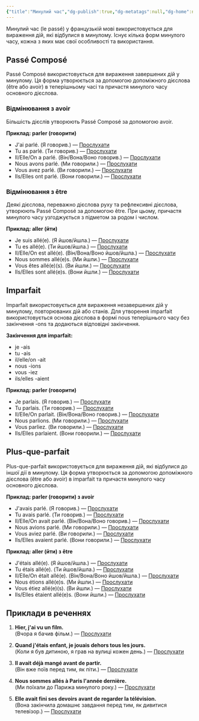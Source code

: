 ```yaml
---
{"title":"Минулий час","dg-publish":true,"dg-metatags":null,"dg-home":null,"permalink":"/minulij-chas/","dgPassFrontmatter":true,"noteIcon":""}
---
```



Минулий час (le passé) у французькій мові використовується для вираження дій, які відбулися в минулому. Існує кілька форм минулого часу, кожна з яких має свої особливості та використання.

## Passé Composé

Passé Composé використовується для вираження завершених дій у минулому. Ця форма утворюється за допомогою допоміжного дієслова (être або avoir) в теперішньому часі та причастя минулого часу основного дієслова.

### Відмінювання з avoir

Більшість дієслів утворюють Passé Composé за допомогою avoir.

**Приклад: parler (говорити)**

- J'ai parlé. (Я говорив.) — [Прослухати](https://www.google.com/search?q=J'ai+parlé+pronunciation)
- Tu as parlé. (Ти говорив.) — [Прослухати](https://www.google.com/search?q=Tu+as+parlé+pronunciation)
- Il/Elle/On a parlé. (Він/Вона/Воно говорив.) — [Прослухати](https://www.google.com/search?q=Il+a+parlé+pronunciation)
- Nous avons parlé. (Ми говорили.) — [Прослухати](https://www.google.com/search?q=Nous+avons+parlé+pronunciation)
- Vous avez parlé. (Ви говорили.) — [Прослухати](https://www.google.com/search?q=Vous+avez+parlé+pronunciation)
- Ils/Elles ont parlé. (Вони говорили.) — [Прослухати](https://www.google.com/search?q=Ils+ont+parlé+pronunciation)

### Відмінювання з être

Деякі дієслова, переважно дієслова руху та рефлексивні дієслова, утворюють Passé Composé за допомогою être. При цьому, причастя минулого часу узгоджується з підметом за родом і числом.

**Приклад: aller (йти)**

- Je suis allé(e). (Я йшов/йшла.) — [Прослухати](https://www.google.com/search?q=Je+suis+allé+pronunciation)
- Tu es allé(e). (Ти йшов/йшла.) — [Прослухати](https://www.google.com/search?q=Tu+es+allé+pronunciation)
- Il/Elle/On est allé(e). (Він/Вона/Воно йшов/йшла.) — [Прослухати](https://www.google.com/search?q=Il+est+allé+pronunciation)
- Nous sommes allé(e)s. (Ми йшли.) — [Прослухати](https://www.google.com/search?q=Nous+sommes+allés+pronunciation)
- Vous êtes allé(e)(s). (Ви йшли.) — [Прослухати](https://www.google.com/search?q=Vous+êtes+allés+pronunciation)
- Ils/Elles sont allé(e)s. (Вони йшли.) — [Прослухати](https://www.google.com/search?q=Ils+sont+allés+pronunciation)

## Imparfait

Imparfait використовується для вираження незавершених дій у минулому, повторюваних дій або станів. Для утворення imparfait використовується основа дієслова в формі nous теперішнього часу без закінчення -ons та додаються відповідні закінчення.

**Закінчення для imparfait:**
- je -ais
- tu -ais
- il/elle/on -ait
- nous -ions
- vous -iez
- ils/elles -aient

**Приклад: parler (говорити)**

- Je parlais. (Я говорив.) — [Прослухати](https://www.google.com/search?q=Je+parlais+pronunciation)
- Tu parlais. (Ти говорив.) — [Прослухати](https://www.google.com/search?q=Tu+parlais+pronunciation)
- Il/Elle/On parlait. (Він/Вона/Воно говорив.) — [Прослухати](https://www.google.com/search?q=Il+parlait+pronunciation)
- Nous parlions. (Ми говорили.) — [Прослухати](https://www.google.com/search?q=Nous+parlions+pronunciation)
- Vous parliez. (Ви говорили.) — [Прослухати](https://www.google.com/search?q=Vous+parliez+pronunciation)
- Ils/Elles parlaient. (Вони говорили.) — [Прослухати](https://www.google.com/search?q=Ils+parlaient+pronunciation)

## Plus-que-parfait

Plus-que-parfait використовується для вираження дій, які відбулися до іншої дії в минулому. Ця форма утворюється за допомогою допоміжного дієслова (être або avoir) в imparfait та причастя минулого часу основного дієслова.

**Приклад: parler (говорити) з avoir**

- J'avais parlé. (Я говорив.) — [Прослухати](https://www.google.com/search?q=J'avais+parlé+pronunciation)
- Tu avais parlé. (Ти говорив.) — [Прослухати](https://www.google.com/search?q=Tu+avais+parlé+pronunciation)
- Il/Elle/On avait parlé. (Він/Вона/Воно говорив.) — [Прослухати](https://www.google.com/search?q=Il+avait+parlé+pronunciation)
- Nous avions parlé. (Ми говорили.) — [Прослухати](https://www.google.com/search?q=Nous+avions+parlé+pronunciation)
- Vous aviez parlé. (Ви говорили.) — [Прослухати](https://www.google.com/search?q=Vous+aviez+parlé+pronunciation)
- Ils/Elles avaient parlé. (Вони говорили.) — [Прослухати](https://www.google.com/search?q=Ils+avaient+parlé+pronunciation)

**Приклад: aller (йти) з être**

- J'étais allé(e). (Я йшов/йшла.) — [Прослухати](https://www.google.com/search?q=J'étais+allé+pronunciation)
- Tu étais allé(e). (Ти йшов/йшла.) — [Прослухати](https://www.google.com/search?q=Tu+étais+allé+pronunciation)
- Il/Elle/On était allé(e). (Він/Вона/Воно йшов/йшла.) — [Прослухати](https://www.google.com/search?q=Il+était+allé+pronunciation)
- Nous étions allé(e)s. (Ми йшли.) — [Прослухати](https://www.google.com/search?q=Nous+étions+allés+pronunciation)
- Vous étiez allé(e)(s). (Ви йшли.) — [Прослухати](https://www.google.com/search?q=Vous+étiez+allés+pronunciation)
- Ils/Elles étaient allé(e)s. (Вони йшли.) — [Прослухати](https://www.google.com/search?q=Ils+étaient+allés+pronunciation)

## Приклади в реченнях

1. **Hier, j'ai vu un film.**  
   (Вчора я бачив фільм.) — [Прослухати](https://www.google.com/search?q=Hier,+j'ai+vu+un+film+pronunciation)

2. **Quand j'étais enfant, je jouais dehors tous les jours.**  
   (Коли я був дитиною, я грав на вулиці кожен день.) — [Прослухати](https://www.google.com/search?q=Quand+j'étais+enfant,+je+jouais+dehors+tous+les+jours+pronunciation)

3. **Il avait déjà mangé avant de partir.**  
   (Він вже поїв перед тим, як піти.) — [Прослухати](https://www.google.com/search?q=Il+avait+déjà+mangé+avant+de+partir+pronunciation)

4. **Nous sommes allés à Paris l'année dernière.**  
   (Ми поїхали до Парижа минулого року.) — [Прослухати](https://www.google.com/search?q=Nous+sommes+allés+à+Paris+l'année+dernière+pronunciation)

5. **Elle avait fini ses devoirs avant de regarder la télévision.**  
   (Вона закінчила домашнє завдання перед тим, як дивитися телевізор.) — [Прослухати](https://www.google.com/search?q=Elle+avait+fini+ses+devoirs+avant+de+regarder+la+télévision+pronunciation)